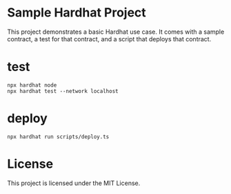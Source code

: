 # Sample Hardhat Project

This project demonstrates a basic Hardhat use case. It comes with a sample contract, a test for that contract, and a script that deploys that contract.

# test

```shell
npx hardhat node
npx hardhat test --network localhost
```

# deploy

```shell
npx hardhat run scripts/deploy.ts
```

# License

This project is licensed under the MIT License.
